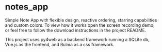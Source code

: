 # notes_app

Simple Note App with flexible design, reactive ordering, starring capabilities and custom colors. To view how it works open the screen recording demo,
or feel free to follow the download instructions in the project README. 

This project uses py4web as a backend framework running a SQLite db, Vue.js as the frontend, and Bulma as a css framework. 
